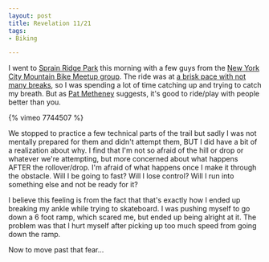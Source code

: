 ```yaml
--- 
layout: post
title: Revelation 11/21
tags: 
- Biking

---
```

I went to <a href="http://www.westchestergov.com/parks/brochures/Trailways/SprainRidgeMain.htm">Sprain Ridge Park</a> this morning with a few guys from the <a href="http://www.meetup.com/NYCMTB/">New York City Mountain Bike Meetup group</a>. The ride was at <a href="http://connect.garmin.com/activity/19339885">a brisk pace with not many breaks</a>, so I was spending a lot of time catching up and trying to catch my breath. But as <a href="http://en.wikipedia.org/wiki/Pat_Metheny">Pat Metheney</a> suggests, it's good to ride/play with people better than you.

{% vimeo 7744507 %}

We stopped to practice a few technical parts of the trail but sadly I was not mentally prepared for them and didn't attempt them, BUT I did have a bit of a realization about why. I find that I'm not so afraid of the hill or drop or whatever we're attempting, but more concerned about what happens AFTER the rollover/drop. I'm afraid of what happens once I make it through the obstacle. Will I be going to fast? Will I lose control? Will I run into something else and not be ready for it?

I believe this feeling is from the fact that that's exactly how I ended up breaking my ankle while trying to skateboard. I was pushing myself to go down a 6 foot ramp, which scared me, but ended up being alright at it. The problem was that I hurt myself after picking up too much speed from going down the ramp.

Now to move past that fear...
